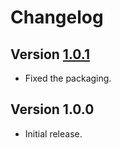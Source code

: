 # Changelog

## Version [1.0.1](https://git.belin.io/cedx/webstorage.hx/compare/v1.0.0...v1.0.1)
- Fixed the packaging.

## Version 1.0.0
- Initial release.

